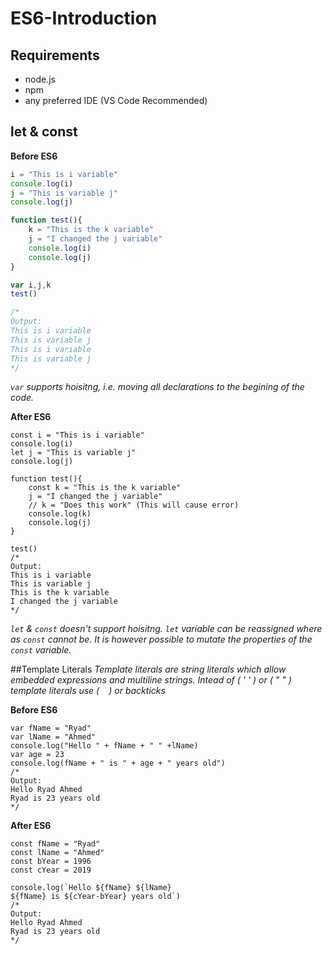 # ES6-Introduction

## Requirements
- node.js
- npm
- any preferred IDE (VS Code Recommended)

## let & const

**Before ES6**
```js
i = "This is i variable"
console.log(i)
j = "This is variable j"
console.log(j)

function test(){
    k = "This is the k variable"
    j = "I changed the j variable"
    console.log(i)
    console.log(j)
}

var i,j,k
test()

/*
Output:
This is i variable
This is variable j
This is i variable
This is variable j
*/

```
*```var``` supports hoisitng, i.e. moving all declarations to the begining of the code.*

**After ES6**
```
const i = "This is i variable"
console.log(i)
let j = "This is variable j"
console.log(j)

function test(){
    const k = "This is the k variable"
    j = "I changed the j variable"
    // k = "Does this work" (This will cause error)
    console.log(k)
    console.log(j)
}

test()
/*
Output:
This is i variable
This is variable j
This is the k variable
I changed the j variable
*/
```
*```let``` & ```const``` doesn't support hoisitng. ```let``` variable can be reassigned where as ```const``` cannot be. It is however possible to mutate the properties of the ```const``` variable.*


##Template Literals
*Template literals are string literals which allow embedded expressions and multiline strings. Intead of ( ' ' ) or ( " " ) template literals use ( ` ` ) or backticks*

**Before ES6**
```
var fName = "Ryad"
var lName = "Ahmed"
console.log("Hello " + fName + " " +lName)
var age = 23
console.log(fName + " is " + age + " years old")
/*
Output:
Hello Ryad Ahmed
Ryad is 23 years old
*/
```
**After ES6**
```
const fName = "Ryad"
const lName = "Ahmed"
const bYear = 1996
const cYear = 2019

console.log(`Hello ${fName} ${lName}
${fName} is ${cYear-bYear} years old`)
/*
Output:
Hello Ryad Ahmed
Ryad is 23 years old
*/
```
